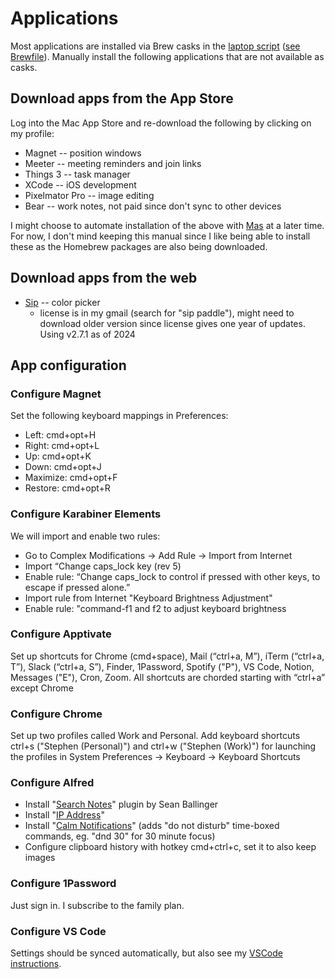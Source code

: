 # Applications

Most applications are installed via Brew casks in the [laptop
script](../laptop) ([see Brewfile](../brewfile)). Manually install the following applications that are not
available as casks.

## Download apps from the App Store

Log into the Mac App Store and re-download the following by clicking on my profile:

* Magnet -- position windows
* Meeter -- meeting reminders and join links
* Things 3 -- task manager
* XCode -- iOS development
* Pixelmator Pro -- image editing
* Bear -- work notes, not paid since don't sync to other devices

I might choose to automate installation of the above with [Mas](https://github.com/mas-cli/mas) at a later time. For now, I don't mind keeping this manual since I like being able to install these as the Homebrew packages are also being downloaded.

## Download apps from the web

* [Sip](https://sipapp.io/) -- color picker
  * license is in my gmail (search for "sip paddle"), might need to download older version since license gives one year of updates. Using v2.7.1 as of 2024

## App configuration

### Configure Magnet

Set the following keyboard mappings in Preferences:

* Left: cmd+opt+H
* Right: cmd+opt+L
* Up: cmd+opt+K
* Down: cmd+opt+J
* Maximize: cmd+opt+F
* Restore: cmd+opt+R

### Configure Karabiner Elements

We will import and enable two rules:

* Go to Complex Modifications -> Add Rule -> Import from Internet
* Import “Change caps_lock key (rev 5)
* Enable rule: “Change caps_lock to control if pressed with other keys, to escape if pressed alone.”
* Import rule from Internet "Keyboard Brightness Adjustment"
* Enable rule: "command-f1 and f2 to adjust keyboard brightness

### Configure Apptivate

Set up shortcuts for Chrome (cmd+space), Mail (“ctrl+a, M”), iTerm (“ctrl+a, T”), Slack (“ctrl+a, S”), Finder, 1Password, Spotify ("P"), VS Code, Notion, Messages ("E"), Cron, Zoom. All shortcuts are chorded starting with “ctrl+a” except Chrome

### Configure Chrome

Set up two profiles called Work and Personal. Add keyboard shortcuts ctrl+s ("Stephen (Personal)") and ctrl+w ("Stephen (Work)") for launching the profiles in System Preferences -> Keyboard -> Keyboard Shortcuts

### Configure Alfred

* Install "[Search Notes](https://github.com/sballin/alfred-search-notes-app)" plugin by Sean Ballinger
* Install "[IP Address](https://alfred.app/workflows/alexchantastic/ip-address/)"
* Install "[Calm Notifications](https://alfred.app/workflows/vitor/calm-notifications/)" (adds "do not disturb" time-boxed commands, eg. "dnd 30" for 30 minute focus)
* Configure clipboard history with hotkey cmd+ctrl+c, set it to also keep images 

### Configure 1Password

Just sign in. I subscribe to the family plan.

### Configure VS Code

Settings should be synced automatically, but also see my [VSCode instructions](./vscode).
